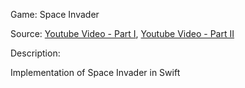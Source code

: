 Game: Space Invader

Source: [Youtube Video - Part I](http://goo.gl/E02r4I), [Youtube Video - Part II](http://goo.gl/UOFDyl)

Description:

Implementation of Space Invader in Swift
